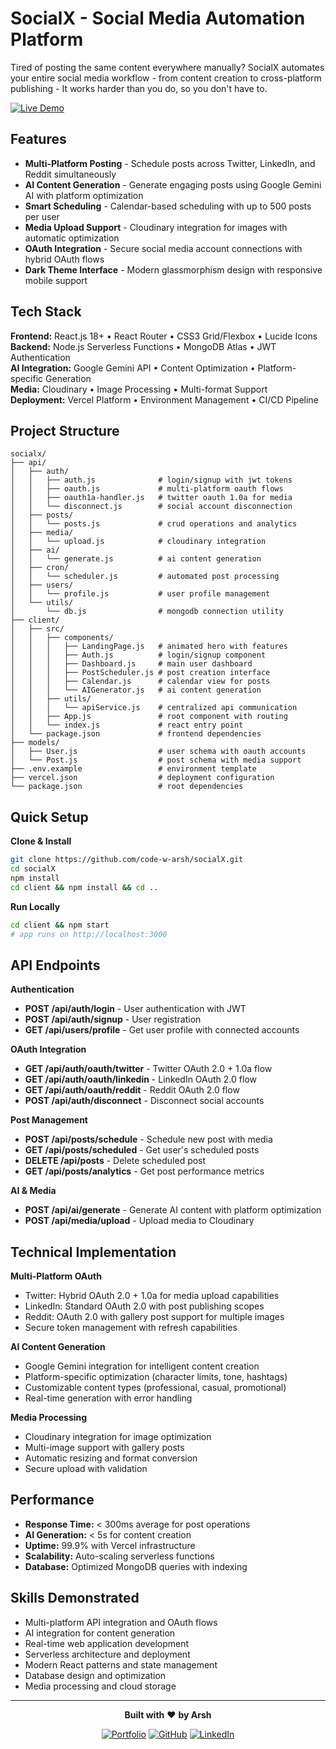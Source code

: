# SocialX - Social Media Automation Platform

Tired of posting the same content everywhere manually? SocialX automates your entire social media workflow - from content creation to cross-platform publishing - It works harder than you do, so you don't have to.

[![Live Demo](https://img.shields.io/badge/Live%20Demo-Visit%20SocialX-3b82f6?style=for-the-badge&logo=vercel)](https://socialx.arshfs.tech/)

## Features

- **Multi-Platform Posting** - Schedule posts across Twitter, LinkedIn, and Reddit simultaneously
- **AI Content Generation** - Generate engaging posts using Google Gemini AI with platform optimization
- **Smart Scheduling** - Calendar-based scheduling with up to 500 posts per user
- **Media Upload Support** - Cloudinary integration for images with automatic optimization
- **OAuth Integration** - Secure social media account connections with hybrid OAuth flows
- **Dark Theme Interface** - Modern glassmorphism design with responsive mobile support

## Tech Stack

**Frontend:** React.js 18+ • React Router • CSS3 Grid/Flexbox • Lucide Icons  
**Backend:** Node.js Serverless Functions • MongoDB Atlas • JWT Authentication  
**AI Integration:** Google Gemini API • Content Optimization • Platform-specific Generation  
**Media:** Cloudinary • Image Processing • Multi-format Support  
**Deployment:** Vercel Platform • Environment Management • CI/CD Pipeline

## Project Structure

```
socialx/
├── api/
│   ├── auth/
│   │   ├── auth.js              # login/signup with jwt tokens
│   │   ├── oauth.js             # multi-platform oauth flows
│   │   ├── oauth1a-handler.js   # twitter oauth 1.0a for media
│   │   └── disconnect.js        # social account disconnection
│   ├── posts/
│   │   └── posts.js             # crud operations and analytics
│   ├── media/
│   │   └── upload.js            # cloudinary integration
│   ├── ai/
│   │   └── generate.js          # ai content generation
│   ├── cron/
│   │   └── scheduler.js         # automated post processing
│   ├── users/
│   │   └── profile.js           # user profile management
│   └── utils/
│       └── db.js                # mongodb connection utility
├── client/
│   ├── src/
│   │   ├── components/
│   │   │   ├── LandingPage.js   # animated hero with features
│   │   │   ├── Auth.js          # login/signup component
│   │   │   ├── Dashboard.js     # main user dashboard
│   │   │   ├── PostScheduler.js # post creation interface
│   │   │   ├── Calendar.js      # calendar view for posts
│   │   │   └── AIGenerator.js   # ai content generation
│   │   ├── utils/
│   │   │   └── apiService.js    # centralized api communication
│   │   ├── App.js               # root component with routing
│   │   └── index.js             # react entry point
│   └── package.json             # frontend dependencies
├── models/
│   ├── User.js                  # user schema with oauth accounts
│   └── Post.js                  # post schema with media support
├── .env.example                 # environment template
├── vercel.json                  # deployment configuration
└── package.json                 # root dependencies
```

## Quick Setup

**Clone & Install**
```bash
git clone https://github.com/code-w-arsh/socialX.git
cd socialX
npm install
cd client && npm install && cd ..
```

**Run Locally**
```bash
cd client && npm start
# app runs on http://localhost:3000
```

## API Endpoints

**Authentication**
- **POST /api/auth/login** - User authentication with JWT
- **POST /api/auth/signup** - User registration
- **GET /api/users/profile** - Get user profile with connected accounts

**OAuth Integration**
- **GET /api/auth/oauth/twitter** - Twitter OAuth 2.0 + 1.0a flow
- **GET /api/auth/oauth/linkedin** - LinkedIn OAuth 2.0 flow
- **GET /api/auth/oauth/reddit** - Reddit OAuth 2.0 flow
- **POST /api/auth/disconnect** - Disconnect social accounts

**Post Management**
- **POST /api/posts/schedule** - Schedule new post with media
- **GET /api/posts/scheduled** - Get user's scheduled posts
- **DELETE /api/posts** - Delete scheduled post
- **GET /api/posts/analytics** - Get post performance metrics

**AI & Media**
- **POST /api/ai/generate** - Generate AI content with platform optimization
- **POST /api/media/upload** - Upload media to Cloudinary

## Technical Implementation

**Multi-Platform OAuth**
- Twitter: Hybrid OAuth 2.0 + 1.0a for media upload capabilities
- LinkedIn: Standard OAuth 2.0 with post publishing scopes
- Reddit: OAuth 2.0 with gallery post support for multiple images
- Secure token management with refresh capabilities

**AI Content Generation**
- Google Gemini integration for intelligent content creation
- Platform-specific optimization (character limits, tone, hashtags)
- Customizable content types (professional, casual, promotional)
- Real-time generation with error handling

**Media Processing**
- Cloudinary integration for image optimization
- Multi-image support with gallery posts
- Automatic resizing and format conversion
- Secure upload with validation

## Performance

- **Response Time:** < 300ms average for post operations
- **AI Generation:** < 5s for content creation
- **Uptime:** 99.9% with Vercel infrastructure
- **Scalability:** Auto-scaling serverless functions
- **Database:** Optimized MongoDB queries with indexing

## Skills Demonstrated

- Multi-platform API integration and OAuth flows
- AI integration for content generation
- Real-time web application development
- Serverless architecture and deployment
- Modern React patterns and state management
- Database design and optimization
- Media processing and cloud storage

---

<div align="center">

**Built with** ❤️ **by Arsh**

[![Portfolio](https://img.shields.io/badge/Portfolio-Visit-3b82f6?style=flat-square&logo=vercel)](https://arshfs.tech/) [![GitHub](https://img.shields.io/badge/GitHub-Follow-28a745?style=flat-square&logo=github)](https://github.com/code-w-arsh) [![LinkedIn](https://img.shields.io/badge/LinkedIn-Connect-blue?style=flat-square&logo=linkedin)](https://www.linkedin.com/in/sync-w-arsh/)

</div>
